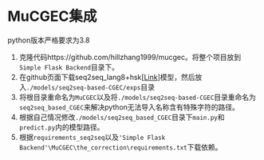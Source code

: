 # MuCGEC集成
python版本严格要求为3.8 
1. 克隆代码https://github.com/hillzhang1999/mucgec。将整个项目放到`Simple Flask Backend`目录下。
2. 在github页面下载seq2seq_lang8+hsk\[[Link](https://drive.google.com/file/d/180CXiW7pDz0wcbeTgszVoBrvzRmXzeZ9/view?usp=sharing)\]模型，然后放入`./models/seq2seq-based-CGEC/exps`目录
3. 将根目录重命名为`MuCGEC`以及将`./models/seq2seq-based-CGEC`目录重命名为`seq2seq_based_CGEC`来解决python无法导入名称含有特殊字符的路径。
4. 根据自己情况修改`./models/seq2seq_based_CGEC`目录下`main.py`和`predict.py`内的模型路径。
5. 根据`requirements_seq2seq`以及`'Simple Flask Backend'\MuCGEC\the_correction\requirements.txt`下载依赖。
